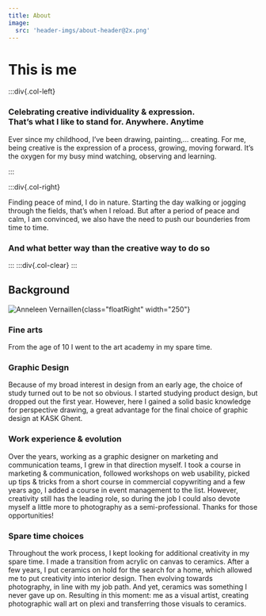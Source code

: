 ```yaml
---
title: About
image:
  src: 'header-imgs/about-header@2x.png'
---
```


# This is me

:::div{.col-left}

### Celebrating creative individuality & expression.<br/>That’s what I like to stand for. Anywhere. Anytime

Ever since my childhood, I’ve been drawing, painting,… creating. For me, being creative is the expression of a process, growing, moving forward. It’s the oxygen for my busy mind watching, observing and learning.

:::

:::div{.col-right}

Finding peace of mind, I do in nature. Starting the day walking or jogging through the fields, that’s when I reload. But after a period of peace and calm, I am convinced, we also have the need to push our bounderies from time to time.

### And what better way than the creative way to do so

:::
:::div{.col-clear}
:::

## Background

![Anneleen Vernaillen](about-profilepic.jpg){class="floatRight" width="250"}

### Fine arts

From the age of 10 I went to the art academy in my spare time.

### Graphic Design

Because of my broad interest in design from an early age, the choice of study turned out to be not so obvious. I started studying product design, but dropped out the first year. However, here I gained a solid basic knowledge for perspective drawing, a great advantage for the final choice of graphic design at KASK Ghent.

### Work experience & evolution

Over the years, working as a graphic designer on marketing and communication teams, I grew in that direction myself. I took a course in marketing & communication, followed workshops on web usability, picked up tips & tricks from a short course in commercial copywriting and a few years ago, I added a course in event management to the list. However, creativity still has the leading role, so during the job I could also devote myself a little more to photography as a semi-professional. Thanks for those opportunities!

### Spare time choices

Throughout the work process, I kept looking for additional creativity in my spare time. I made a transition from acrylic on canvas to ceramics. After a few years, I put ceramics on hold for the search for a home, which allowed me to put creativity into interior design. Then evolving towards photography, in line with my job path. And yet, ceramics was something I never gave up on. Resulting in this moment: me as a visual artist, creating photographic wall art on plexi and transferring those visuals to ceramics.
